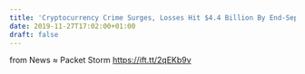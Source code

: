 ```yaml
---
title: 'Cryptocurrency Crime Surges, Losses Hit $4.4 Billion By End-September'
date: 2019-11-27T17:02:00+01:00
draft: false
---
```


  
  
from News ≈ Packet Storm https://ift.tt/2qEKb9v